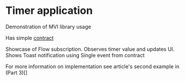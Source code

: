 # Timer application

Demonstration of MVI library usage

Has simple [contract](TimerContract.kt)

Showcase of Flow subscription.
Observes timer value and updates UI. Shows Toast notification using
Single event from contract

For more information on implementation see article's second example in (Part 3)[]